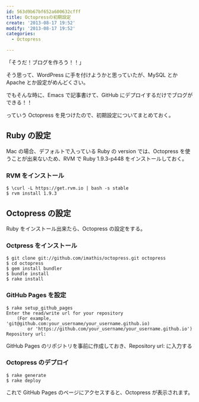 ```yaml
---
id: 563d9b67bf652a600632cfff
title: Octopressの初期設定
create: '2013-08-17 19:52'
modify: '2013-08-17 19:52'
categories:
  - Octopress

---
```


「そうだ！ブログを作ろう！！」

そう思って、WordPress に手を付けようかと思っていたが、MySQL とか Apache とか設定がめんどくさい。

でもそんな時に、Emacs で記事書けて、GitHub にデプロイするだけでブログができる！！

っていう Octopress を見つけたので、初期設定についてまとめておく。

<!-- more -->

## Ruby の設定

Mac の場合、デフォルトで入っている Ruby の version では、Octopress を使うことが出来ないため、RVM で Ruby 1.9.3-p448 をインストールしておく。

### RVM をインストール

    $ \curl -L https://get.rvm.io | bash -s stable
    $ rvm install 1.9.3

## Octopress の設定

Ruby をインストール出来たら、Octopress の設定をする。

### Octpress をインストール

    $ git clone git://github.com/imathis/octopress.git octopress
    $ cd octopress
    $ gem install bundler
    $ bundle install
    $ rake install

### GitHub Pages を設定

    $ rake setup_github_pages
    Enter the read/write url for your repository
    	(For example, 'git@github.com:your_username/your_username.github.io)
    		or 'https://github.com/your_username/your_username.github.io')
    Repository url:

GitHub Pages のリポジトリを事前に作成しておき、Repository url: に入力する

### Octopress のデプロイ

    $ rake generate
    $ rake deploy

これで GitHub Pages のページにアクセスすると、Octopress が表示されます。

